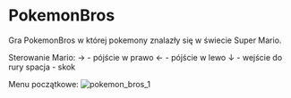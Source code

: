 # PokemonBros
Gra PokemonBros w której pokemony znalazły się w świecie Super Mario. 

Sterowanie Mario:
→ - pójście w prawo
← - pójście w lewo
↓ - wejście do rury
spacja - skok

Menu początkowe:
![pokemon_bros_1](https://user-images.githubusercontent.com/33400631/93989283-01754c00-fd8a-11ea-9016-f11d43445ba9.png)


